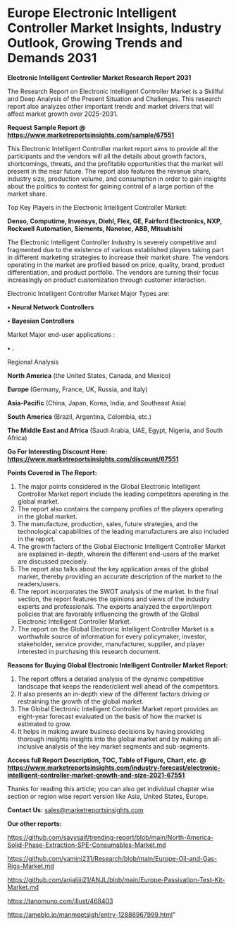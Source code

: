 # Europe Electronic Intelligent Controller Market Insights, Industry Outlook, Growing Trends and Demands 2031

<strong>Electronic Intelligent Controller Market Research Report 2031</strong>

The Research Report on Electronic Intelligent Controller Market is a Skillful and Deep Analysis of the Present Situation and Challenges. This research report also analyzes other important trends and market drivers that will affect market growth over 2025-2031.

<strong>Request Sample Report @ <a href=https://www.marketreportsinsights.com/sample/67551>https://www.marketreportsinsights.com/sample/67551</a></strong>

This Electronic Intelligent Controller market report aims to provide all the participants and the vendors will all the details about growth factors, shortcomings, threats, and the profitable opportunities that the market will present in the near future. The report also features the revenue share, industry size, production volume, and consumption in order to gain insights about the politics to contest for gaining control of a large portion of the market share.

Top Key Players in the Electronic Intelligent Controller Market:

<strong>Denso, Computime, Invensys, Diehl, Flex, GE, Fairford Electronics, NXP, Rockwell Automation, Siements, Nanotec, ABB, Mitsubishi</strong>

The Electronic Intelligent Controller Industry is severely competitive and fragmented due to the existence of various established players taking part in different marketing strategies to increase their market share. The vendors operating in the market are profiled based on price, quality, brand, product differentiation, and product portfolio. The vendors are turning their focus increasingly on product customization through customer interaction.

Electronic Intelligent Controller Market Major Types are:

<strong>• Neural Network Controllers

• Bayesian Controllers</strong>

Market Major end-user applications :

<strong>• .</strong>

Regional Analysis

</u><strong><b>North America</b></strong> (the United States, Canada, and Mexico)

<strong><b>Europe </b></strong>(Germany, France, UK, Russia, and Italy)

<strong><b>Asia-Pacific</b></strong> (China, Japan, Korea, India, and Southeast Asia)

<strong><b>South America</b></strong> (Brazil, Argentina, Colombia, etc.)

<strong><b>The Middle East and Africa</b></strong> (Saudi Arabia, UAE, Egypt, Nigeria, and South Africa)

<strong>Go For Interesting Discount Here: <a href=https://www.marketreportsinsights.com/discount/67551>https://www.marketreportsinsights.com/discount/67551</a></strong>

<strong>Points Covered in The Report:</strong>
<ol>
  <li>The major points considered in the Global Electronic Intelligent Controller Market report include the leading competitors operating in the global market.</li>
  <li>The report also contains the company profiles of the players operating in the global market.</li>
  <li>The manufacture, production, sales, future strategies, and the technological capabilities of the leading manufacturers are also included in the report.</li>
  <li>The growth factors of the Global Electronic Intelligent Controller Market are explained in-depth, wherein the different end-users of the market are discussed precisely.</li>
  <li>The report also talks about the key application areas of the global market, thereby providing an accurate description of the market to the readers/users.</li>
  <li>The report incorporates the SWOT analysis of the market. In the final section, the report features the opinions and views of the industry experts and professionals. The experts analyzed the export/import policies that are favorably influencing the growth of the Global Electronic Intelligent Controller Market.</li>
  <li>The report on the Global Electronic Intelligent Controller Market is a worthwhile source of information for every policymaker, investor, stakeholder, service provider, manufacturer, supplier, and player interested in purchasing this research document.</li>
</ol>
<strong>Reasons for Buying Global Electronic Intelligent Controller Market Report:</strong>

<ol>
  <li>The report offers a detailed analysis of the dynamic competitive landscape that keeps the reader/client well ahead of the competitors.</li>
  <li>It also presents an in-depth view of the different factors driving or restraining the growth of the global market.</li>
  <li>The Global Electronic Intelligent Controller Market report provides an eight-year forecast evaluated on the basis of how the market is estimated to grow.</li>
  <li>It helps in making aware business decisions by having providing thorough insights insights into the global market and by making an all-inclusive analysis of the key market segments and sub-segments.</li>
</ol>
<strong>Access full Report Description, TOC, Table of Figure, Chart, etc. @ <a href=https://www.marketreportsinsights.com/industry-forecast/electronic-intelligent-controller-market-growth-and-size-2021-67551>https://www.marketreportsinsights.com/industry-forecast/electronic-intelligent-controller-market-growth-and-size-2021-67551</a></strong>


Thanks for reading this article; you can also get individual chapter wise section or region wise report version like Asia, United States, Europe.

<strong>Contact Us:</strong>
sales@marketreportsinsights.com

<strong>Our other reports:</strong>

<a href=https://github.com/sayysaif/trending-report/blob/main/North-America-Solid-Phase-Extraction-SPE-Consumables-Market.md>https://github.com/sayysaif/trending-report/blob/main/North-America-Solid-Phase-Extraction-SPE-Consumables-Market.md</a>

<a href=https://github.com/yamini231/Research/blob/main/Europe-Oil-and-Gas-Rigs-Market.md>https://github.com/yamini231/Research/blob/main/Europe-Oil-and-Gas-Rigs-Market.md</a>

<a href=https://github.com/anjaliiii21/ANJL/blob/main/Europe-Passivation-Test-Kit-Market.md>https://github.com/anjaliiii21/ANJL/blob/main/Europe-Passivation-Test-Kit-Market.md</a>

<a href=https://tanomuno.com/illust/468403>https://tanomuno.com/illust/468403</a>

<a href=https://ameblo.jp/manmeetsigh/entry-12886967999.html>https://ameblo.jp/manmeetsigh/entry-12886967999.html</a>"
